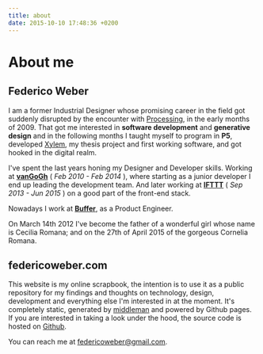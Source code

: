 ```yaml
---
title: about
date: 2015-10-10 17:48:36 +0200
---
```


# About me

## Federico Weber
I am a former Industrial Designer whose promising career in the field got suddenly disrupted by the encounter with [Processing], in the early months of 2009. 
That got me interested in **software development** and **generative design** and in the following months I taught myself to program in **P5**, developed [Xylem], my thesis project and first working software, and got hooked in the digital realm.  

I've spent the last years honing my Designer and Developer skills. 
Working at **[vanGoGh](http://www.vangogh-creative.it/)** ( _Feb 2010 - Feb 2014_ ), where starting as a junior developer I end up leading the development team. 
And later working at **[IFTTT](https://ifttt.com)** ( _Sep 2013 - Jun 2015_ ) on a good part of the front-end stack.

Nowadays I work at **[Buffer](http://buffer.com)**, as a Product Engineer.

On March 14th 2012 I've become the father of a wonderful girl whose name is Cecilia Romana; and on the 27th of April  2015 of the gorgeous Cornelia Romana.
 
## federicoweber.com
This website is my online scrapbook, the intention is to use it as a public repository for my findings and thoughts on technology, design, development and everything else I'm interested in at the moment.
It's completely static, generated by [middleman](middlemanapp.com) and powered by Github pages. If you are interested in taking a look under the hood, the source code is hosted on [Github](https://github.com/federicoweber/fwd_website/).

You can reach me at [federicoweber@gmail.com](emailto:federicoweber@gmail.com).

[Processing]: http://processing.org
[Xylem]: http://www.behance.net/gallery/Xylem/355757
